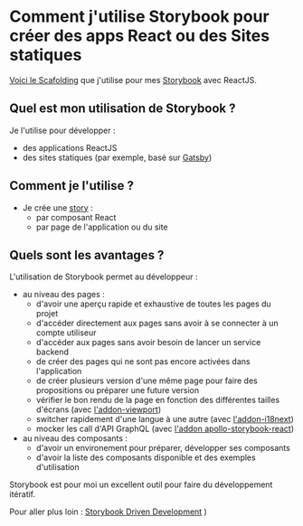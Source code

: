 # Comment j'utilise Storybook pour créer des apps React ou des Sites statiques

[Voici le Scafolding](https://github.com/stephane-klein/storybook-reactjs-scaffolding) que j'utilise pour mes [Storybook](https://storybook.js.org/) avec ReactJS.

## Quel est mon utilisation de Storybook ?

Je l'utilise pour développer :

- des applications ReactJS
- des sites statiques (par exemple, basé sur [Gatsby](https://www.gatsbyjs.org/))

## Comment je l'utilise ?

- Je crée une [story](https://storybook.js.org/docs/basics/writing-stories/) :
  - par composant React
  - par page de l'application ou du site

## Quels sont les avantages ?

L'utilisation de Storybook permet au développeur :

- au niveau des pages :
  - d'avoir une aperçu rapide et exhaustive de toutes les pages du projet
  - d'accéder directement aux pages sans avoir à se connecter à un compte utiliseur
  - d'accéder aux pages sans avoir besoin de lancer un service backend
  - de créer des pages qui ne sont pas encore activées dans l'application
  - de créer plusieurs version d'une même page pour faire des propositions ou préparer une future version
  - vérifier le bon rendu de la page en fonction des différentes tailles d'écrans (avec [l'addon-viewport](https://github.com/storybookjs/storybook/tree/master/addons/viewport))
  - switcher rapidement d'une langue à une autre (avec [l'addon-i18next](https://github.com/fynncfchen/storybook-addon-i18next#readme))
  - mocker les call d'API GraphQL (avec [l'addon apollo-storybook-react](https://github.com/abhiaiyer91/apollo-storybook-decorator))
- au niveau des composants :
  - d'avoir un environement pour préparer, développer ses composants
  - d'avoir la liste des composants disponible et des exemples d'utilisation

Storybook est pour moi un excellent outil pour faire du développement itératif.

Pour aller plus loin : [Storybook Driven Development](https://medium.com/nulogy/storybook-driven-development-a3c517276c07)
)
